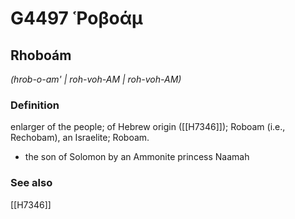 # G4497 Ῥοβοάμ

## Rhoboám

_(hrob-o-am' | roh-voh-AM | roh-voh-AM)_

### Definition

enlarger of the people; of Hebrew origin ([[H7346]]); Roboam (i.e., Rechobam), an Israelite; Roboam.

- the son of Solomon by an Ammonite princess Naamah

### See also

[[H7346]]

